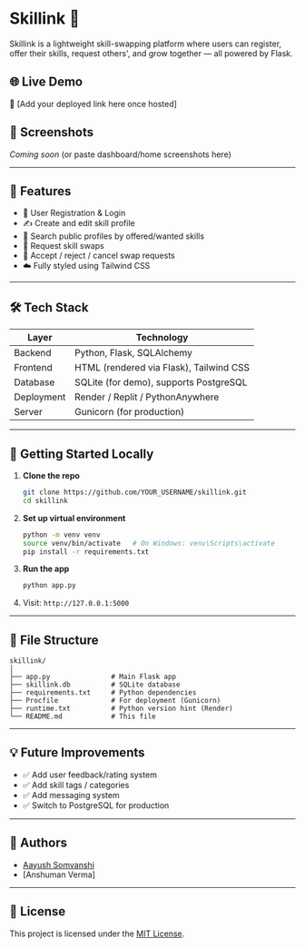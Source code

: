 # Skillink 🎯

Skillink is a lightweight skill-swapping platform where users can register, offer their skills, request others', and grow together — all powered by Flask.

## 🌐 Live Demo
🚀 [Add your deployed link here once hosted]

## 📸 Screenshots
*Coming soon* (or paste dashboard/home screenshots here)

---

## 🧠 Features

- 🔐 User Registration & Login
- ✍️ Create and edit skill profile
- 🔎 Search public profiles by offered/wanted skills
- 🔁 Request skill swaps
- 📩 Accept / reject / cancel swap requests
- ☁️ Fully styled using Tailwind CSS

---

## 🛠 Tech Stack

| Layer | Technology |
|-------|------------|
| Backend | Python, Flask, SQLAlchemy |
| Frontend | HTML (rendered via Flask), Tailwind CSS |
| Database | SQLite (for demo), supports PostgreSQL |
| Deployment | Render / Replit / PythonAnywhere |
| Server | Gunicorn (for production) |

---

## 🚀 Getting Started Locally

1. **Clone the repo**
   ```bash
   git clone https://github.com/YOUR_USERNAME/skillink.git
   cd skillink
   ```

2. **Set up virtual environment**
   ```bash
   python -m venv venv
   source venv/bin/activate   # On Windows: venv\Scripts\activate
   pip install -r requirements.txt
   ```

3. **Run the app**
   ```bash
   python app.py
   ```

4. Visit: `http://127.0.0.1:5000`

---

## 📂 File Structure

```
skillink/
│
├── app.py               # Main Flask app
├── skillink.db          # SQLite database
├── requirements.txt     # Python dependencies
├── Procfile             # For deployment (Gunicorn)
├── runtime.txt          # Python version hint (Render)
└── README.md            # This file
```

---

## 💡 Future Improvements

- ✅ Add user feedback/rating system
- ✅ Add skill tags / categories
- ✅ Add messaging system
- ✅ Switch to PostgreSQL for production

---

## 👥 Authors

- [Aayush Somvanshi](https://github.com/AayushSomvanshi)
- [Anshuman Verma]


---

## 📃 License

This project is licensed under the [MIT License](LICENSE).
